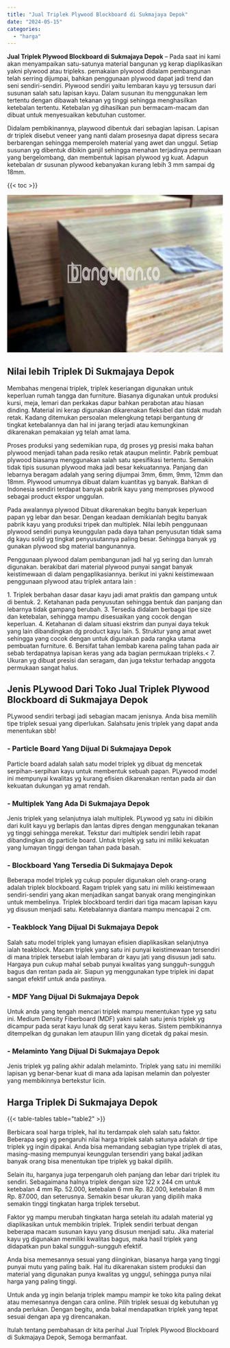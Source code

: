 ```yaml
---
title: "Jual Triplek Plywood Blockboard di Sukmajaya Depok"
date: "2024-05-15"
categories: 
  - "harga"
---
```


**Jual Triplek Plywood Blockboard di Sukmajaya Depok** – Pada saat ini kami akan menyampaikan satu-satunya material bangunan yg kerap diaplikasikan yakni plywood atau tripleks. pemakaian plywood didalam pembangunan telah serring dijumpai, bahkan penggunaan plywood dapat jadi trend dan seni sendiri-sendiri. Plywood sendiri yaitu lembaran kayu yg tersusun dari susunan salah satu lapisan kayu. Dalam susunan itu menggunakan lem tertentu dengan dibawah tekanan yg tinggi sehingga menghasilkan ketebalan tertentu. Ketebalan yg dihasilkan pun bermacam-macam dan dibuat untuk menyesuaikan kebutuhan customer.

Didalam pembikinannya, playwood dibentuk dari sebagian lapisan. Lapisan dr triplek disebut veneer yang nanti dalam prosesnya dapat dipress secara berbarengan sehingga memperoleh material yang awet dan unggul. Setiap susunan yg dibentuk dibikin ganjil sehingga menahan terjadinya permukaan yang bergelombang, dan membentuk lapisan plywood yg kuat. Adapun ketebalan dr susunan plywood kebanyakan kurang lebih 3 mm sampai dg 18mm.

{{< toc >}}

![Jual Triplek Plywood Blockboard di Sukmajaya Depok](/images/jual-triplek-murah-28.png)

## Nilai lebih Triplek Di Sukmajaya Depok

Membahas mengenai triplek, triplek keseriangan digunakan untuk keperluan rumah tangga dan furniture. Biasanya digunakan untuk produksi kursi, meja, lemari dan perkakas dapur bahkan perabotan atau hiasan dinding. Material ini kerap digunakan dikarenakan fleksibel dan tidak mudah retak. Kadang ditemukan persoalan melengkung tetapi bergantung dr tingkat ketebalannya dan hal ini jarang terjadi atau kemungkinan dikarenakan pemakaian yg telah amat lama.

Proses produksi yang sedemikian rupa, dg proses yg presisi maka bahan plywood menjadi tahan pada resiko retak ataupun melintir. Pabrik pembuat plywood biasanya menggunakan salah satu spesifikasi tertentu. Semakin tidak tipis susunan plywood maka jadi besar kekuatannya. Panjang dan lebarnya beragam adalah yang sering dijumpai 3mm, 6mm, 9mm, 12mm dan 18mm. Plywood umumnya dibuat dalam kuantitas yg banyak. Bahkan di Indonesia sendiri terdapat banyak pabrik kayu yang memproses plywood sebagai product ekspor unggulan.

Pada awalannya plywood Dibuat dikarenakan begitu banyak keperluan papan yg lebar dan besar. Dengan keadaan demikianlah begitu banyak pabrik kayu yang produksi tripek dan multiplek. Nilai lebih penggunaan plywood sendiri punya keunggulan pada daya tahan penyusutan tidak sama dg kayu solid yg tingkat penyusutannya paling besar. Sehingga banyak yg gunakan plywood sbg material bangunannya.

Penggunaan plywood dalam pembangunan jadi hal yg sering dan lumrah digunakan. berakibat dari material plywood punyai sangat banyak keistimewaan di dalam pengaplikasiannya. berikut ini yakni keistimewaan penggunaan plywood atau triplek antara lain :

1\. Triplek berbahan dasar dasar kayu jadi amat praktis dan gampang untuk di bentuk. 2. Ketahanan pada penyusutan sehingga bentuk dan panjang dan lebarnya tidak gampang berubah. 3. Tersedia didalam berbagai tipe size dan ketebalan, sehingga mampu disesuaikan yang cocok dengan keperluan. 4. Ketahanan di dalam situasi ekstrim dan punyai daya tekuk yang lain dibandingkan dg product kayu lain. 5. Struktur yang amat awet sehingga yang cocok dengan untuk digunakan pada rangka utama pembuatan furniture. 6. Bersifat tahan lembab karena paling tahan pada air sebab terdapatnya lapisan keras yang ada bagian permukaan tripleks.< 7. Ukuran yg dibuat presisi dan seragam, dan juga tekstur terhadap anggota permukaan sangat halus.

## Jenis PLywood Dari Toko Jual Triplek Plywood Blockboard di Sukmajaya Depok

PLywood sendiri terbagi jadi sebagian macam jenisnya. Anda bisa memilih tipe triplek sesuai yang diperlukan. Salahsatu jenis triplek yang dapat anda menentukan sbb!

### \- Particle Board Yang Dijual Di Sukmajaya Depok

Particle board adalah salah satu model triplek yg dibuat dg mencetak serpihan-serpihan kayu untuk membentuk sebuah papan. PLywood model ini mempunyai kwalitas yg kurang efisien dikarenakan rentan pada air dan kekuatan dukungan yg amat rendah.

### \- Multiplek Yang Ada Di Sukmajaya Depok

Jenis triplek yang selanjutnya ialah multiplek. PLywood yg satu ini dibikin dari kulit kayu yg berlapis dan lantas dipres dengan menggunakan tekanan yg tinggi sehingga merekat. Tekstur dari multiplek sendiri lebih rapat dibandingkan dg particle board. Untuk triplek yg satu ini miliki kekuatan yang lumayan tinggi dengan tahan pada basah.

### \- Blockboard Yang Tersedia Di Sukmajaya Depok

Beberapa model triplek yg cukup populer digunakan oleh orang-orang adalah triplek blockboard. Ragam triplek yang satu ini miliki keistimewaan sendiri-sendiri yang akan menjadikan sangat banyak orang menginginkan untuk membelinya. Triplek blockboard terdiri dari tiga macam lapisan kayu yg disusun menjadi satu. Ketebalannya diantara mampu mencapai 2 cm.

### \- Teakblock Yang Dijual Di Sukmajaya Depok

Salah satu model triplek yang lumayan efisien diaplikasikan selanjutnya ialah teakblock. Macam triplek yang satu ini punyai keistimewaan tersendiri di mana triplek tersebut ialah lembaran dr kayu jati yang disusun jadi satu. Hargaya pun cukup mahal sebab punyai kwalitas yang sungguh-sungguh bagus dan rentan pada air. Siapun yg menggunakan type triplek ini dapat sangat efektif untuk anda pastinya.

### \- MDF Yang Dijual Di Sukmajaya Depok

Untuk anda yang tengah mencari triplek mampu menentukan type yg satu ini. Medium Density Fiberboard (MDF) yakni salah satu jenis triplek yg dicampur pada serat kayu lunak dg serat kayu keras. Sistem pembikinannya ditempelkan dg gunakan lem ataupun lilin yang dicetak dg pakai mesin.

### \- Melaminto Yang Dijual Di Sukmajaya Depok

Jenis triplek yg paling akhir adalah melaminto. Triplek yang satu ini memiliki lapisan yg benar-benar kuat di mana ada lapisan melamin dan polyester yang membikinnya bertekstur licin.

## Harga Triplek Di Sukmajaya Depok

{{< table-tables table="table2" >}}

Berbicara soal harga triplek, hal itu terdampak oleh salah satu faktor. Beberapa segi yg pengaruhi nilai harga triplek salah satunya adalah dr tipe triplek yg ingin dipakai. Anda bisa memandang sebagian type triplek di atas, masing-masing mempunyai keunggulan tersendiri yang bakal jadikan banyak orang bisa menentukan tipe triplek yg bakal dipilih.

Selain itu, harganya juga terpengaruh oleh panjang dan lebar dari triplek itu sendiri. Sebagaimana halnya triplek dengan size 122 x 244 cm untuk ketebalan 4 mm Rp. 52.000, ketebalan 6 mm Rp. 82.000, ketebalan 8 mm Rp. 87.000, dan seterusnya. Semakin besar ukuran yang dipilih maka semakin tinggi tingkatan harga triplek tersebut.

Faktor yg mampu merubah tingkatan harga setelah itu adalah material yg diaplikasikan untuk membikin triplek. Triplek sendiri terbuat dengan beberapa macam susunan kayu yang disusun menjadi satu. Jika material kayu yg digunakan memiliki kwalitas bagus, maka hasil triplek yang didapatkan pun bakal sungguh-sungguh efektif.

Anda bisa memesannya sesuai yang diinginkan, biasanya harga yang tinggi punyai mutu yang paling baik. Hal itu dikarenakan sistem produksi dan material yang digunakan punya kwalitas yg unggul, sehingga punya nilai harga yang paling tinggi.

Untuk anda yg ingin belanja triplek mampu mampir ke toko kita paling dekat atau memesannya dengan cara online. Pilih triplek sesuai dg kebutuhan yg anda perlukan. Dengan begitu, anda bakal mendapatkan triplek yang tepat sesuai dengan apa yg direncanakan.

Itulah tentang pembahasan dr kita perihal Jual Triplek Plywood Blockboard di Sukmajaya Depok, Semoga bermanfaat.
